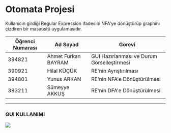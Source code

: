 # Otomata Projesi

Kullanıcın girdiği Regular Expression ifadesini NFA'ye dönüştürüp graphını çizdiren bir masaüstü uygulamasıdır.

|Öğrenci Numarası|Ad Soyad   | Görevi  |
| ------------ | ------------ | ------------ |
| 394821  | Ahmet Furkan BAYRAM  | GUI Hazırlanması ve Durum Görselleştirmesi   |
| 390921  | Hilal KÜÇÜK         |  RE'nin Ayrıştırılması |
| 394801  | Yunus ARKAN      |  RE'nin NFA'e Dönüştürülmesi |
| 383211  | Sümeyye AKKUŞ  |  RE'nin DFA'e Dönüştürülmesi |

------------

### GUI KULLANIMI

![](https://s6.gifyu.com/images/Otomata.gif)
